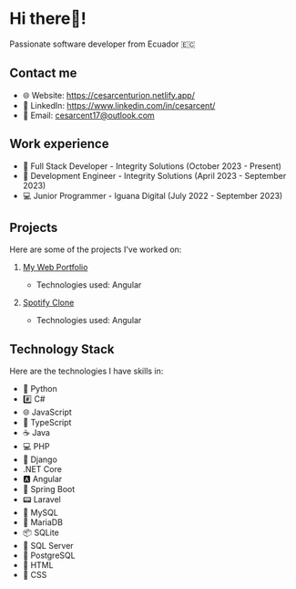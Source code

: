 # Hi there👋!

Passionate software developer from Ecuador 🇪🇨

## Contact me

- 🌐 Website: https://cesarcenturion.netlify.app/
- 💼 LinkedIn: https://www.linkedin.com/in/cesarcent/
- 📧 Email: cesarcent17@outlook.com

## Work experience

- 🚀 Full Stack Developer - Integrity Solutions (October 2023 - Present)
- 🚀 Development Engineer - Integrity Solutions (April 2023 - September 2023)
- 💻 Junior Programmer - Iguana Digital (July 2022 - September 2023)

## Projects

Here are some of the projects I've worked on:

1. [My Web Portfolio](https://cesarcenturion.netlify.app/)
   - Technologies used: Angular

2. [Spotify Clone](https://spotify-clone-cent.netlify.app/)
   - Technologies used: Angular
     
## Technology Stack

Here are the technologies I have skills in:

- 🐍 Python
- #️⃣ C#
- 🌐 JavaScript
- 🔷 TypeScript
- ☕ Java
- 💻 PHP
- 🐍 Django
- .NET Core
- 🅰️ Angular
- 🍃 Spring Boot
- 📟 Laravel
- 🐬 MySQL
- 🐬 MariaDB
- 📦 SQLite
- 🧪 SQL Server
- 🐘 PostgreSQL
- 📄 HTML
- 🎨 CSS
